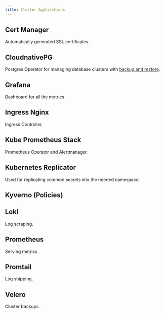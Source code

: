 ```yaml
---
title: Cluster Applications
---
```


## Cert Manager

Automatically generated SSL certificates.


## CloudnativePG

Postgres Operator for managing database clusters with [backup and restore](/docs/operations/backup-and-restore).


## Grafana

Dashboard for all the metrics.


## Ingress Nginx

Ingress Controller.


## Kube Prometheus Stack

Prometheus Operator and Alertmanager.


## Kubernetes Replicator

Used for replicating common secrets into the needed namespace.


## Kyverno (Policies)



## Loki

Log scraping.


## Prometheus

Serving metrics.


## Promtail

Log shipping.


## Velero

Cluster backups.
